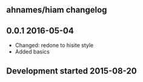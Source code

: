 ahnames/hiam changelog
----------------------

## 0.0.1 2016-05-04

- Changed: redone to hisite style
- Added basics

## Development started 2015-08-20

